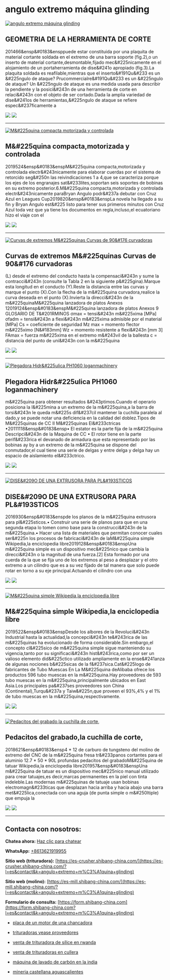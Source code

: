 # angulo extremo máquina glinding

<a href="https://swt.shibang-china.com/?l=es&img&k=angulo+extremo+m%C3%A1quina+glinding" target="_blank">![angulo extremo máquina glinding](http://static.shibang-china.com/all-800x300/678.jpg)</a>

## GEOMETRIA DE LA HERRAMIENTA DE CORTE
201466&ensp&#0183&ensppuede estar constituida por una plaquita de material cortante soldada en el extremo de una barra soporte (fig.2),o un inserto de material cortante,desmontable,fijado mec&#225nicamente en el alojamiento de un portaherramienta de dise&#241o apropiado (fig.3).La plaquita soldada es reafilable,mientras que el inserto&#191Qu&#233 es un &#225ngulo de ataque? Prucommercialre&#191Qu&#233 es un &#225ngulo de ataque? Un &#225ngulo de ataque es una medida usada para describir la pendiente y la posici&#243n de una herramienta de corte en relaci&#243n con el objeto de ser cortado.Dada la amplia variedad de dise&#241os de herramientas,&#225ngulo de ataque se refiere espec&#237ficamente a


<a href="https://whatsapp.shibangsoft.com/WhatsApp.php" target="_blank" title="WhatsApp">![](http://static.shibang-china.com/icon/whatsapp.png)</a> <a href="https://swt.shibang-china.com/?l=es&icon&k=angulo+extremo+m%C3%A1quina+glinding" target="_blank">![](http://static.shibang-china.com/icon/chat-es.png)</a>

---

<a href="https://swt.shibang-china.com/?l=es&img&k=angulo+extremo+m%C3%A1quina+glinding" target="_blank">![M&#225quina compacta,motorizada y controlada](http://static.shibang-china.com/all-800x300/807.jpg)</a>

## M&#225quina compacta,motorizada y controlada
2019524&ensp&#0183&enspM&#225quina compacta,motorizada y controlada electr&#243nicamente para elaborar cuerdas por el sistema de retorcido seg&#250n las reivindicaciones 1 a 4,que se caracteriza porque los ejes de los engranajes sat&#233lites,soportan seis soportes de bobinas en su extremo posterior.6.M&#225quina compacta,motorizada y controlada electr&#243nicamente paraBryan Angulo podr&#237a debutar con Cruz Azul en Leagues Cup2019820&ensp&#0183&enspLa novela ha llegado a su fin y Bryan Angulo est&#225 listo para tener sus primeros minutos con Cruz Azul toda vez que ya tiene los documentos en regla,incluso,el ecuatoriano hizo el viaje con el


<a href="https://whatsapp.shibangsoft.com/WhatsApp.php" target="_blank" title="WhatsApp">![](http://static.shibang-china.com/icon/whatsapp.png)</a> <a href="https://swt.shibang-china.com/?l=es&icon&k=angulo+extremo+m%C3%A1quina+glinding" target="_blank">![](http://static.shibang-china.com/icon/chat-es.png)</a>

---

<a href="https://swt.shibang-china.com/?l=es&img&k=angulo+extremo+m%C3%A1quina+glinding" target="_blank">![Curvas de extremos M&#225quinas Curvas de 90&#176 curvadoras](http://static.shibang-china.com/all-800x300/536.jpg)</a>

## Curvas de extremos M&#225quinas Curvas de 90&#176 curvadoras
(L) desde el extremo del conducto hasta la compensaci&#243n y sume la contracci&#243n (consulte la Tabla 2 en la siguiente p&#225gina).Marque esta longitud en el conducto (Y).Reste la distancia entre las curvas y marque el punto (X).Con la flecha de la m&#225quina curvadora,realice la curva deseada en el punto (X).Invierta la direcci&#243n de la m&#225quinaM&#225quina lanzadora de platos Anexos 12019124&ensp&#0183&enspM&#225quina lanzadora de platos Anexos 9 GLOSARIO DE T&#201RMINOS σmax = tensi&#243n m&#225xima [MPa] σfadm = tensi&#243n a flexi&#243n m&#225xima admisible por el material [MPa] Cs = coeficiente de seguridad Mz max = momento flector m&#225ximo [N&#183mm] Wz = momento resistente a flexi&#243n [mm 3] FAmax = fuerza m&#225xima en el extremo m&#243vil de la ballesta c = distancia del punto de uni&#243n con la m&#225quina


<a href="https://whatsapp.shibangsoft.com/WhatsApp.php" target="_blank" title="WhatsApp">![](http://static.shibang-china.com/icon/whatsapp.png)</a> <a href="https://swt.shibang-china.com/?l=es&icon&k=angulo+extremo+m%C3%A1quina+glinding" target="_blank">![](http://static.shibang-china.com/icon/chat-es.png)</a>

---

<a href="https://swt.shibang-china.com/?l=es&img&k=angulo+extremo+m%C3%A1quina+glinding" target="_blank">![Plegadora Hidr&#225ulica PH1060 loganmachinery](http://static.shibang-china.com/all-800x300/939.jpg)</a>

## Plegadora Hidr&#225ulica PH1060 loganmachinery
m&#225quina para obtener resultados &#243ptimos.Cuando el operario posiciona la l&#225mina a un extremo de la m&#225quina,a la barra de torsi&#243n le queda m&#225s dif&#237cil mantener la cuchilla paralela al dado,y se puede notar una deficiencia en la calidad del doblez.Tipos de M&#225quinas de CC II M&#225quinas El&#233ctricas •20111118&ensp&#0183&ensp• El estator es la parte fija de la m&#225quina Descripci&#243n de la Maquina de CC • El rotor tiene en la parte perif&#233rica el devanado de armadura que esta representado por las bobinas ay by a un extremo de la m&#225quina se dispone del conmutador,el cual tiene una serie de delgas y entre delga y delga hay un espacio de aislamiento el&#233ctrico.


<a href="https://whatsapp.shibangsoft.com/WhatsApp.php" target="_blank" title="WhatsApp">![](http://static.shibang-china.com/icon/whatsapp.png)</a> <a href="https://swt.shibang-china.com/?l=es&icon&k=angulo+extremo+m%C3%A1quina+glinding" target="_blank">![](http://static.shibang-china.com/icon/chat-es.png)</a>

---

<a href="https://swt.shibang-china.com/?l=es&img&k=angulo+extremo+m%C3%A1quina+glinding" target="_blank">![DISE&#209O DE UNA EXTRUSORA PARA PL&#193STICOS](http://static.shibang-china.com/all-800x300/507.jpg)</a>

## DISE&#209O DE UNA EXTRUSORA PARA PL&#193STICOS
2016930&ensp&#0183&enspde los planos de la m&#225quina extrusora para pl&#225sticos.• Construir una serie de planos para que en una segunda etapa lo tomen como base para la construcci&#243n de la m&#225quina.• Hacer una lista de materiales que permitan conocer cuales ser&#225n los procesos de fabricaci&#243n de laM&#225quina simple Wikipedia,la enciclopedia libre2019128&ensp&#0183&enspUna m&#225quina simple es un dispositivo mec&#225nico que cambia la direcci&#243n o la magnitud de una fuerza.[2] Esta formado por una cuerda de la que se fija uno de los extremos al peso a desplazar y el otro extremo a un cilindro que es a su vez fijado de tal manera que solo puede rotar en torno a su eje principal.Actuando el cilindro con una


<a href="https://whatsapp.shibangsoft.com/WhatsApp.php" target="_blank" title="WhatsApp">![](http://static.shibang-china.com/icon/whatsapp.png)</a> <a href="https://swt.shibang-china.com/?l=es&icon&k=angulo+extremo+m%C3%A1quina+glinding" target="_blank">![](http://static.shibang-china.com/icon/chat-es.png)</a>

---

<a href="https://swt.shibang-china.com/?l=es&img&k=angulo+extremo+m%C3%A1quina+glinding" target="_blank">![M&#225quina simple Wikipedia,la enciclopedia libre](http://static.shibang-china.com/all-800x300/519.jpg)</a>

## M&#225quina simple Wikipedia,la enciclopedia libre
2019522&ensp&#0183&enspDesde los albores de la Revoluci&#243n Industrial hasta la actualidad,la concepci&#243n te&#243rica de las m&#225quinas ha evolucionado de forma considerable.Sin embargo,el concepto cl&#225sico de m&#225quina simple sigue manteniendo su vigencia,tanto por su significaci&#243n hist&#243rica,como por ser un valioso elemento did&#225ctico utilizado ampliamente en la ense&#241anza de algunas nociones b&#225sicas de la f&#237sica.Cat&#225logo de fabricantes de Tubo Muescas En La M&#225quina deAlibaba ofrece los productos 596 tubo muescas en la m&#225quina.Hay proveedores de 593 tubo muescas en la m&#225quina,principalmente ubicados en East Asia.Los principales pa&#237ses proveedores son China (Continental),Turqu&#237a y Taiw&#225n,que proveen el 93%,4% y el 1% de tubo muescas en la m&#225quina,respectivamente.


<a href="https://whatsapp.shibangsoft.com/WhatsApp.php" target="_blank" title="WhatsApp">![](http://static.shibang-china.com/icon/whatsapp.png)</a> <a href="https://swt.shibang-china.com/?l=es&icon&k=angulo+extremo+m%C3%A1quina+glinding" target="_blank">![](http://static.shibang-china.com/icon/chat-es.png)</a>

---

<a href="https://swt.shibang-china.com/?l=es&img&k=angulo+extremo+m%C3%A1quina+glinding" target="_blank">![Pedacitos del grabado,la cuchilla de corte,](http://static.shibang-china.com/all-800x300/705.jpg)</a>

## Pedacitos del grabado,la cuchilla de corte,
2018621&ensp&#0183&ensp4 * 12 de carburo de tungsteno del molino de extremo del CNC de la m&#225quina fresa tr&#233panos cortantes para el aluminio 12.7 * 50 * 90L profundas pedacitos del grabadoM&#225quina de tatuar Wikipedia,la enciclopedia libre201957&ensp&#0183&enspUna m&#225quina de tatuar es un dispositivo mec&#225nico manual utilizado para crear tatuajes,es decir,marcas permanentes en la piel con tinta indeleble.Las modernas m&#225quinas de tatuaje usan bobinas electromagn&#233ticas que desplazan hacia arriba y hacia abajo una barra met&#225lica,conectada con una aguja (de punta simple o m&#250ltiple) que empuja la


<a href="https://whatsapp.shibangsoft.com/WhatsApp.php" target="_blank" title="WhatsApp">![](http://static.shibang-china.com/icon/whatsapp.png)</a> <a href="https://swt.shibang-china.com/?l=es&icon&k=angulo+extremo+m%C3%A1quina+glinding" target="_blank">![](http://static.shibang-china.com/icon/chat-es.png)</a>

---
## Contacta con nosotros:

**Chatea ahora:** [Haz clic para chatear](https://swt.shibang-china.com?l=es&contact&k=angulo+extremo+m%C3%A1quina+glinding)

**WhatsApp:**  [+8613621919955](https://whatsapp.shibangsoft.com/WhatsApp.php)

**Sitio web (trituradora):** [https://es-crusher.shibang-china.com/](https://es-crusher.shibang-china.com/?l=es&contact&k=angulo+extremo+m%C3%A1quina+glinding)

**Sitio web (molino):** [https://es-mill.shibang-china.com/](https://es-mill.shibang-china.com/?l=es&contact&k=angulo+extremo+m%C3%A1quina+glinding)

**Formulario de consulta:** [https://form.shibang-china.com](https://form.shibang-china.com?l=es&contact&k=angulo+extremo+m%C3%A1quina+glinding)

* [placa de un motor de una chancadora](../64/placa%20de%20un%20motor%20de%20una%20chancadora.md)

* [trituradoras vease proveedores](../52/trituradoras%20vease%20proveedores.md)

* [venta de trituradora de sílice en rwanda](../62/venta%20de%20trituradora%20de%20s%C3%ADlice%20en%20rwanda.md)

* [venta de trituradoras en cullera](../60/venta%20de%20trituradoras%20en%20cullera.md)

* [máquina de lavado de carbón en la india](../57/m%C3%A1quina%20de%20lavado%20de%20carb%C3%B3n%20en%20la%20india.md)

* [mineria castellana aguascalientes](../51/mineria%20castellana%20aguascalientes.md)
